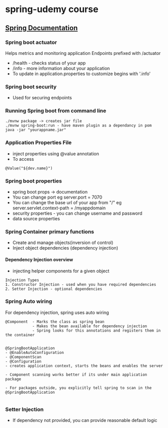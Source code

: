# spring-udemy course

## [Spring Documentation](http://www.spring.io)

### Spring boot actuator
Helps metrics and monitoring application
Endpoints prefixed with /actuator

- /health - checks status of your app
- /info - more information about your application
- To update in application.properties to customize begins with '.info'

### Spring boot security
- Used for securing endpoints

### Running Spring boot from command line 

```dbn-psql
./mvnw package -> creates jar file
./mvnw spring-boot:run - have maven plugin as a dependancy in pom
java -jar "yourappname.jar"
```

### Application Properties File
- inject properties using @value annotation
- To access
```dbn-psql
@Value("${dev.name}")
```

### Spring boot properties
- spring boot props -> documentation
- You can change port eg server.port = 7070
- You can change the base url of your app from "/" eg server.servlet.context-path = /myappdomain
- security properties - you can change username and password
- data source properties

### Spring Container primary functions
- Create and manage objects(inversion of control)
- Inject object dependencies (dependency injection)

#### Dependency Injection overview
- injecting helper components for a given object

```
Injection Types
1. Constructor Injection - used when you have required dependencies
2. Setter Injection - optional dependencies
```

### Spring Auto wiring
For dependency injection, spring uses auto wiring

```
@Component  - Marks the class as spring bean
            - Makes the bean available for dependency injection
            - Spring looks for this annotations and registers them in the container
            
```

```
@SpringBootApplication 
- @EnableAutoConfiguration
- @ComponentScan
- @Configuration
- creates application context, starts the beans and enables the server

- Component scanning works better if its under main application package

- For packages outside, you explicitly tell spring to scan in the @SpringBootApplication
            
```

### Setter Injection
- If dependency not provided, you can provide reasonable default logic
